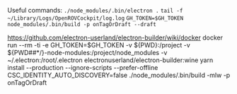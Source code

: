 Useful commands:
`./node_modules/.bin/electron .`
`tail -f ~/Library/Logs/OpenROVCockpit/log.log`
`GH_TOKEN=$GH_TOKEN node_modules/.bin/build -p onTagOrDraft --draft`

https://github.com/electron-userland/electron-builder/wiki/docker
docker run --rm -ti -e GH_TOKEN=$GH_TOKEN -v ${PWD}:/project -v ${PWD##*/}-node-modules:/project/node_modules -v ~/.electron:/root/.electron electronuserland/electron-builder:wine
 yarn install --production --ignore-scripts --prefer-offline
CSC_IDENTITY_AUTO_DISCOVERY=false ./node_modules/.bin/build -mlw -p onTagOrDraft